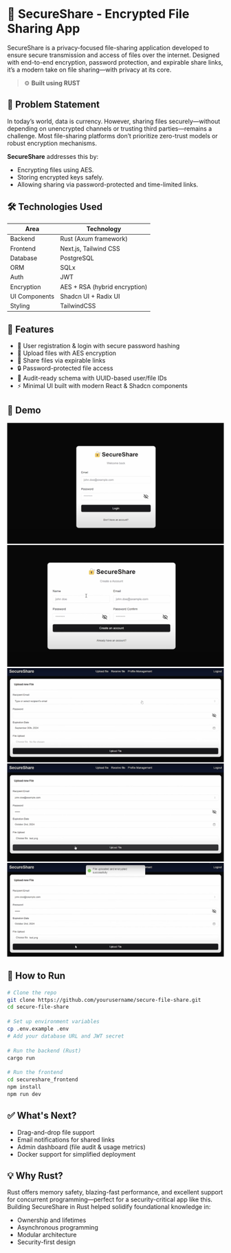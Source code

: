 # 🔐 SecureShare - Encrypted File Sharing App

SecureShare is a privacy-focused file-sharing application developed to ensure secure transmission and access of files over the internet. Designed with end-to-end encryption, password protection, and expirable share links, it’s a modern take on file sharing—with privacy at its core.

> ⚙️ **Built using RUST**


## 📌 Problem Statement

In today’s world, data is currency. However, sharing files securely—without depending on unencrypted channels or trusting third parties—remains a challenge. Most file-sharing platforms don’t prioritize zero-trust models or robust encryption mechanisms.

**SecureShare** addresses this by:

* Encrypting files using AES.
* Storing encrypted keys safely.
* Allowing sharing via password-protected and time-limited links.

## 🛠️ Technologies Used

| Area          | Technology                    |
| ------------- | ----------------------------- |
| Backend       | Rust (Axum framework)         |
| Frontend      | Next.js, Tailwind CSS         |
| Database      | PostgreSQL                    |
| ORM           | SQLx                          |
| Auth          | JWT                           |
| Encryption    | AES + RSA (hybrid encryption) |
| UI Components | Shadcn UI + Radix UI          |
| Styling       | TailwindCSS                   |



## 🚀 Features

* 🔑 User registration & login with secure password hashing
* 📁 Upload files with AES encryption
* 🔗 Share files via expirable links
* 🔒 Password-protected file access
* 📜 Audit-ready schema with UUID-based user/file IDs
* ⚡ Minimal UI built with modern React & Shadcn components


## 📸 Demo

![Login Page](./screenshots/login_page.png)
![Login Details Page](./screenshots/login_details_page.png)
![File Upload Details](./screenshots/file_upload_details_page.png)
![File Upload Details Modified](./screenshots/file_upload_details_modified_page.png)
![File Upload Success](./screenshots/file_upload_details_updated_successfully.png)



## 🔧 How to Run

```bash
# Clone the repo
git clone https://github.com/yourusername/secure-file-share.git
cd secure-file-share

# Set up environment variables
cp .env.example .env
# Add your database URL and JWT secret

# Run the backend (Rust)
cargo run

# Run the frontend
cd secureshare_frontend
npm install
npm run dev
```

## ✅ What's Next?

* Drag-and-drop file support
* Email notifications for shared links
* Admin dashboard (file audit & usage metrics)
* Docker support for simplified deployment


## 💡 Why Rust?

Rust offers memory safety, blazing-fast performance, and excellent support for concurrent programming—perfect for a security-critical app like this. Building SecureShare in Rust helped solidify foundational knowledge in:

* Ownership and lifetimes
* Asynchronous programming
* Modular architecture
* Security-first design